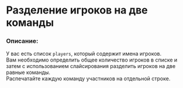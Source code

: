 # Разделение игроков на две команды

### Описание:
У вас есть список `players`, который содержит имена игроков.  
Вам необходимо определить общее количество игроков в списке и затем с использованием слайсирования разделить игроков на две равные команды.  
Распечатайте каждую команду участников на отдельной строке.
